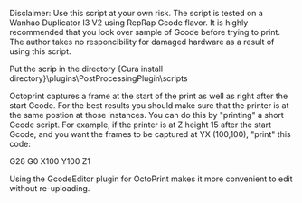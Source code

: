 Disclaimer: Use this script at your own risk. The script is tested on a Wanhao Duplicator I3 V2 using RepRap Gcode flavor. It is highly recommended that you look over sample of Gcode before trying to print. The author takes no responcibility for damaged hardware as a result of using this script.

Put the scrip in the directory {Cura install directory}\plugins\PostProcessingPlugin\scripts

Octoprint captures a frame at the start of the print as well as right after the start Gcode. For the best results you should make sure that the printer is at the same postion at those instances. You can do this by "printing" a short Gcode script. For example, if the printer is at Z height 15 after the start Gcode, and you want the frames to be captured at YX (100,100), "print" this code:

G28 G0 X100 Y100 Z1

Using the GcodeEditor plugin for OctoPrint makes it more convenient to edit without re-uploading.
